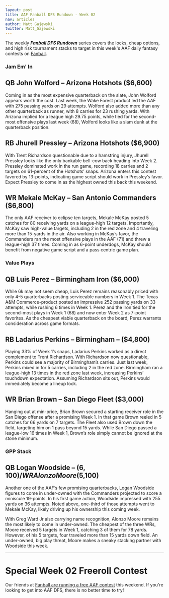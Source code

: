 ```yaml
---
layout: post
title: AAF Fanball DFS Rundown - Week 02
nav: articles
author: Matt Gajewski
twitter: Matt_Gajewski
---
```


The weekly **_Fanball DFS Rundown_** series covers the locks, cheap options, and high risk tournament stacks to target in this week's AAF daily fantasy contests on [Fanball](https://www.fanball.com/lobby/salary-cap?sport=AAF).

<h3 class="team-header aaf-header">Jam Em' In</h3>

## QB John Wolford – Arizona Hotshots (\$6,600)

Coming in as the most expensive quarterback on the slate, John Wolford appears worth the cost. Last week, the Wake Forest product led the AAF with 275 passing yards on 29 attempts. Wolford also added more than any other quarterback as runner, with 8 carries for 23 rushing yards. With Arizona implied for a league high 29.75 points, while tied for the second-most offensive plays last week (68), Wolford looks like a slam dunk at the quarterback position.

## RB Jhurell Pressley – Arizona Hotshots (\$6,900)

With Trent Richardson questionable due to a hamstring injury, Jhurell Pressley looks like the only bankable bell-cow back heading into Week 2. Pressley dominated work in the run game, recording 18 carries and 2 targets on 61-percent of the Hotshots’ snaps. Arizona enters this contest favored by 13-points, indicating game script should work in Pressley’s favor. Expect Pressley to come in as the highest owned this back this weekend.

## WR Mekale McKay – San Antonio Commanders (\$6,800)

The only AAF receiver to eclipse ten targets, Mekale McKay posted 5 catches for 80 receiving yards on a league-high 12 targets. Importantly, McKay saw high-value targets, including 2 in the red zone and 4 traveling more than 15-yards in the air. Also working in McKay’s favor, the Commanders ran the most offensive plays in the AAF (71) and threw a league-high 37 times. Coming in as 6-point underdogs, McKay should benefit from negative game script and a pass centric game plan.

<h3 class="team-header aaf-header">Value Plays</h3>

## QB Luis Perez – Birmingham Iron (\$6,000)

While 6k may not seem cheap, Luis Perez remains reasonably priced with only 4-5 quarterbacks posting serviceable numbers in Week 1. The Texas A&M Commerce-product posted an impressive 252 passing yards on 33 attempts, while rushing 6 times in Week 1. Perez and the Iron tied for the second-most plays in Week 1 (68) and now enter Week 2 as 7-point favorites. As the cheapest viable quarterback on the board, Perez warrants consideration across game formats.

## RB Ladarius Perkins – Birmingham – (\$4,800)

Playing 33% of Week 1’s snaps, Ladarius Perkins worked as a direct complement to Trent Richardson. With Richardson now questionable, Perkins could see a majority of Birmingham’s carries. Just last week, Perkins mixed in for 5 carries, including 2 in the red zone. Birmingham ran a league-high 13 times in the red zone last week, increasing Perkins’ touchdown expectation. Assuming Richardson sits out, Perkins would immediately become a lineup lock.

## WR Brian Brown – San Diego Fleet (\$3,000)

Hanging out at min-price, Brian Brown secured a starting receiver role in the San Diego offense after a promising Week 1. In that game Brown reeled in 5 catches for 66 yards on 7 targets. The Fleet also used Brown down the field, targeting him on 1 pass beyond 15 yards. While San Diego passed a league-low 16 times in Week 1, Brown’s role simply cannot be ignored at the stone minimum.

<h3 class="team-header aaf-header">GPP Stack</h3>

## QB Logan Woodside – ($6,100) / WR Alonzo Moore ($5,100)

Another one of the AAF’s few promising quarterbacks, Logan Woodside figures to come in under-owned with the Commanders projected to score a miniscule 19-points. In his first game action, Woodside impressed with 255 yards on 36 attempts. Noted above, one-third of those attempts went to Mekale McKay, likely driving up his ownership this coming week.

With Greg Ward Jr also carrying name recognition, Alonzo Moore remains the most likely to come in under-owned. The cheapest of the three WRs, Moore received 5 targets in Week 1, catching 3 of them for 78 yards. However, of his 5 targets, four traveled more than 15 yards down field. An under-owned, big play threat, Moore makes a sneaky stacking partner with Woodside this week.

---

# Special Week 02 Freeroll Contest

Our friends at [Fanball are running a free AAF contest](https://www.fanball.com/contests/DNHP9o) this weekend. If you're looking to get into AAF DFS, there is no better time to try!
